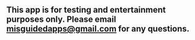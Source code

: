 ## This app is for testing and entertainment purposes only. Please email misguidedapps@gmail.com for any questions.
